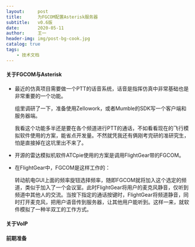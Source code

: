 ```yaml
---
layout:     post
title:      为FGCOM配置Asterisk服务器
subtitle:   v0.6版
date:       2020-05-11
author:     王一
header-img: img/post-bg-cook.jpg
catalog: true
tags:
    - 技术文档
---
```



#### 关于FGCOM与Asterisk


* 最近的仿真项目需要做一个PTT的话音系统，话音是指挥仿真中非常基础也是非常重要的一个功能。

  组里调研了一下，准备使用Zellowork，或者Mumble的SDK写一个客户端和服务器端。

  我看这个功能多半还是要在各个频道进行PTT的通话，不如看看现在的飞行模拟软件使用的方案，能省点开发量。不然就凭我还有俩刚考完研的准研究生，怕是直接掉在这坑里出不来了。


* 开源的雷达模拟机软件ATCpie使用的方案是调用FlightGear带的FGCOM。


* 在FlightGear中，FGCOM是这样工作的：

  转动航电GUI上面的频率旋钮选择频率，随即FGCOM就将加入这个选定的频道，类似于加入了一个会议室。此时FlightGear将用户的麦克风静音，仅听到频道中其他人的交流。当按下指定的通话按键时，FlightGear将频道静音，同时打开麦克风，把用户语音传到服务器，让其他用户能听到。这样一来，就软件模拟了一种半双工的工作方式。


#### 关于VoIP



#### 前期准备


